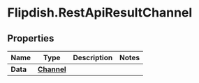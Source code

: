 # Flipdish.RestApiResultChannel

## Properties

Name | Type | Description | Notes
------------ | ------------- | ------------- | -------------
**Data** | [**Channel**](Channel.md) |  | 


